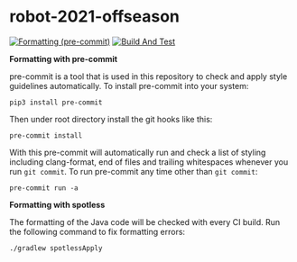 # robot-2021-offseason

[![Formatting (pre-commit)](https://github.com/sneakysnakesfrc/robot-2021-offseason/actions/workflows/format.yaml/badge.svg?branch=main)](https://github.com/sneakysnakesfrc/robot-2021-offseason/actions/workflows/format.yaml?query=branch%3Amain)
[![Build And Test](https://github.com/sneakysnakesfrc/robot-2021-offseason/actions/workflows/build_and_test.yaml/badge.svg?branch=main)](https://github.com/sneakysnakesfrc/robot-2021-offseason/actions/workflows/build_and_test.yaml?query=branch%3Amain)

**Formatting with pre-commit**

pre-commit is a tool that is used in this repository to check and apply style guidelines automatically. To install pre-commit into your system:

    pip3 install pre-commit

Then under root directory install the git hooks like this:

    pre-commit install

With this pre-commit will automatically run and check a list of styling including clang-format, end of files and trailing whitespaces whenever you run `git commit`. To run pre-commit any time other than `git commit`:

    pre-commit run -a

**Formatting with spotless**

The formatting of the Java code will be checked with every CI build. Run the following command to fix formatting errors:

    ./gradlew spotlessApply
